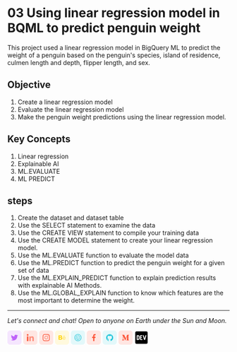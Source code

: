 # 03 Using linear regression model in BQML to predict penguin weight 
This project used a linear regression model in BigQuery ML to predict the weight of a penguin based on the penguin's species, island of residence, culmen length and depth, flipper length, and sex.

## Objective 
1. Create a linear regression model 
1. Evaluate the linear regression model 
1. Make the penguin weight predictions using the linear regression model. 

## Key Concepts
1. Linear regression 
1. Explainable AI
1. ML.EVALUATE
1. ML PREDICT

## steps
1. Create the dataset and dataset table
1. Use the SELECT statement to examine the data 
1. Use the CREATE VIEW statement to compile your training data
1. Use the CREATE MODEL statement to create your linear regression model. 
1. Use the ML.EVALUATE function to evaluate the model data
1. Use the ML.PREDICT function to predict the penguin weight for a given set of data
1. Use the ML.EXPLAIN_PREDICT function to explain prediction results with explainable AI Methods. 
1. Use the ML.GLOBAL_EXPLAIN function to know which features are the most important to determine the weight. 

--------------------------------------------------------------------------------

_Let's connect and chat! Open to anyone on Earth under the Sun and Moon._

[![](https://github.com/paulycloud/paulycloud/blob/main/assets/twitter.png)](https://twitter.com/paulycloud) [![](https://github.com/paulycloud/paulycloud/blob/main/assets/linkedin.png)](https://www.linkedin.com/in/paulmkamau/) [![](https://github.com/paulycloud/paulycloud/blob/main/assets/insta.png)](https://www.instagram.com/paulykamau) [![](https://github.com/paulycloud/paulycloud/blob/main/assets/behance.png)](https://www.behance.net/paulycloud) [![](https://github.com/paulycloud/paulycloud/blob/main/assets/dribbble.png)](https://dribbble.com/paulycloud) [![](https://github.com/paulycloud/paulycloud/blob/main/assets/facebook.png)](https://www.facebook.com/paul.m.kamau.3/) [![](https://github.com/paulycloud/paulycloud/blob/main/assets/github.png)](https://github.com/paulycloud) [![](https://github.com/paulycloud/paulycloud/blob/main/assets/medium.png)](https://medium.com/@paulkamau) [![](https://github.com/paulycloud/paulycloud/blob/main/assets/dev.png)](https://dev.to/paulycloud)
